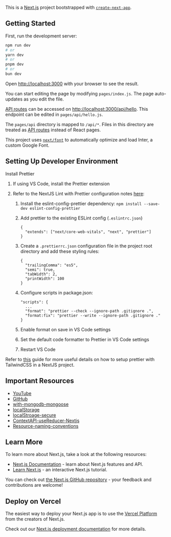 This is a [Next.js](https://nextjs.org/) project bootstrapped with [`create-next-app`](https://github.com/vercel/next.js/tree/canary/packages/create-next-app).

## Getting Started

First, run the development server:

```bash
npm run dev
# or
yarn dev
# or
pnpm dev
# or
bun dev
```

Open [http://localhost:3000](http://localhost:3000) with your browser to see the result.

You can start editing the page by modifying `pages/index.js`. The page auto-updates as you edit the file.

[API routes](https://nextjs.org/docs/api-routes/introduction) can be accessed on [http://localhost:3000/api/hello](http://localhost:3000/api/hello). This endpoint can be edited in `pages/api/hello.js`.

The `pages/api` directory is mapped to `/api/*`. Files in this directory are treated as [API routes](https://nextjs.org/docs/api-routes/introduction) instead of React pages.

This project uses [`next/font`](https://nextjs.org/docs/basic-features/font-optimization) to automatically optimize and load Inter, a custom Google Font.

## Setting Up Developer Environment

Install Prettier

1.  If using VS Code, install the Prettier extension
2.  Refer to the NextJS Lint with Prettier configuration notes [here](https://nextjs.org/docs/pages/building-your-application/configuring/eslint#usage-with-other-tools):

    1.  Install the eslint-config-prettier dependency: `npm install --save-dev eslint-config-prettier`
    2.  Add prettier to the existing ESLint config (`.eslintrc.json`)

        ```
        {
          "extends": ["next/core-web-vitals", "next", "prettier"]
        }
        ```

    3.  Create a `.prettierrc.json` configuration file in the project root directory and add these styling rules:

        ```
        {
          "trailingComma": "es5",
          "semi": true,
          "tabWidth": 2,
          "printWidth": 100
        }
        ```

    4.  Configure scripts in package.json:

        ```
        "scripts": {
          ...
          "format": "prettier --check --ignore-path .gitignore .",
          "format:fix": "prettier --write --ignore-path .gitignore ."
        }
        ```

    5.  Enable format on save in VS Code settings
    6.  Set the default code formatter to Prettier in VS Code settings
    7.  Restart VS Code

Refer to [this](https://medium.com/@cameronadams1225/setting-up-a-next-js-13-project-with-eslint-and-prettier-735c3ccfd26c) guide for more useful details on how to setup prettier with TailwindCSS in a NextJS project.

## Important Resources

- [YouTube](https://www.youtube.com/watch?v=Z-hACIsjv4E&t=123s)
- [GitHub](https://github.com/safak/youtube/tree/next-food-ordering-app)
- [with-mongodb-mongoose](https://github.com/vercel/next.js/tree/canary/examples/with-mongodb-mongoose)
- [localStorage](https://articles.wesionary.team/using-localstorage-with-next-js-a-beginners-guide-7fc4f8bfd9dc)
- [localStroage-secure](https://articles.wesionary.team/securing-sensitive-data-in-a-next-js-application-d7d5cce67f23)
- [ContextAPI-useReducer-Nextjs](https://medium.com/geekculture/how-to-use-context-usereducer-and-localstorage-in-next-js-cc7bc925d3f2)
- [Resource-naming-conventions](https://restfulapi.net/resource-naming/)

## Learn More

To learn more about Next.js, take a look at the following resources:

- [Next.js Documentation](https://nextjs.org/docs) - learn about Next.js features and API.
- [Learn Next.js](https://nextjs.org/learn) - an interactive Next.js tutorial.

You can check out [the Next.js GitHub repository](https://github.com/vercel/next.js/) - your feedback and contributions are welcome!

## Deploy on Vercel

The easiest way to deploy your Next.js app is to use the [Vercel Platform](https://vercel.com/new?utm_medium=default-template&filter=next.js&utm_source=create-next-app&utm_campaign=create-next-app-readme) from the creators of Next.js.

Check out our [Next.js deployment documentation](https://nextjs.org/docs/deployment) for more details.
